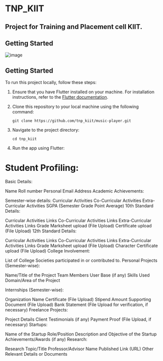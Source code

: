 # TNP_KIIT
## Project for Training and Placement cell KIIT.

## Getting Started

![image](https://github.com/Vaibhavyadav350/tnp_kiit/assets/105127780/7879dcec-4f38-45b7-ab82-1320fa45dc98)
## Getting Started

To run this project locally, follow these steps:

1. Ensure that you have Flutter installed on your machine. For installation instructions, refer to the [Flutter documentation](https://flutter.dev/docs/get-started/install).

2. Clone this repository to your local machine using the following command:

   ```shell
   git clone https://github.com/tnp_kiit/music-player.git
3. Navigate to the project directory:
   ```shell 
   cd tnp_kiit
   ```
4. Run the app using Flutter:

# Student Profiling:

Basic Details:

Name
Roll number
Personal Email
Address
Academic Achievements:

Semester-wise details:
Curricular Activities
Co-Curricular Activities
Extra-Curricular Activities
SGPA (Semester Grade Point Average)
10th Standard Details:

Curricular Activities Links
Co-Curricular Activities Links
Extra-Curricular Activities Links
Grade
Marksheet upload (File Upload)
Certificate upload (File Upload)
12th Standard Details:

Curricular Activities Links
Co-Curricular Activities Links
Extra-Curricular Activities Links
Grade
Marksheet upload (File Upload)
Character Certificate upload (File Upload)
College Involvement:

List of College Societies participated in or contributed to.
Personal Projects (Semester-wise):

Name/Title of the Project
Team Members
User Base (if any)
Skills Used
Domain/Area of the Project


Internships (Semester-wise):

Organization Name
Certificate (File Upload)
Stipend Amount
Supporting Document (File Upload)
Bank Statement (File Upload for verification, if necessary)
Freelance Projects:

Project Details
Client Testimonials (if any)
Payment Proof (File Upload, if necessary)
Startups:

Name of the Startup
Role/Position
Description and Objective of the Startup
Achievements/Awards (if any)
Research:

Research Topic/Title
Professor/Advisor Name
Published Link (URL)
Other Relevant Details or Documents
